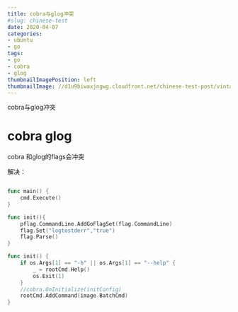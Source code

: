 ```yaml
---
title: cobra与glog冲突
#slug: chinese-test
date: 2020-04-07
categories:
- ubuntu
- go
tags:
- go
- cobra
- glog
thumbnailImagePosition: left
thumbnailImage: //d1u9biwaxjngwg.cloudfront.net/chinese-test-post/vintage-140.jpg
---
```

cobra与glog冲突
<!--more-->



# cobra glog

cobra 和glog的flags会冲突

解决：
```go

func main() {
	cmd.Execute()
}

func init(){
	pflag.CommandLine.AddGoFlagSet(flag.CommandLine)
	flag.Set("logtostderr","true")
	flag.Parse()
}
```

``` go
func init() {
	if os.Args[1] == "-h" || os.Args[1] == "--help" {
		_ = rootCmd.Help()
		os.Exit(1)
	}
	//cobra.OnInitialize(initConfig)
	rootCmd.AddCommand(image.BatchCmd)
}
```
